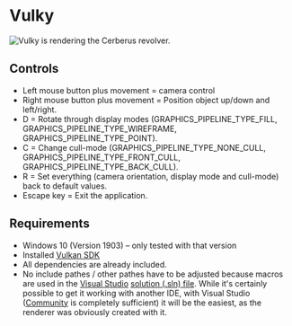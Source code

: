 # Vulky
![Vulky is rendering the Cerberus revolver.](https://user-images.githubusercontent.com/18394014/68080611-78ff5d00-fdff-11e9-9077-632b2aceb000.png)
## Controls
- Left mouse button plus movement = camera control
- Right mouse button plus movement = Position object up/down and left/right.
- D = Rotate through display modes (GRAPHICS_PIPELINE_TYPE_FILL, GRAPHICS_PIPELINE_TYPE_WIREFRAME, GRAPHICS_PIPELINE_TYPE_POINT).
- C = Change cull-mode (GRAPHICS_PIPELINE_TYPE_NONE_CULL, GRAPHICS_PIPELINE_TYPE_FRONT_CULL, GRAPHICS_PIPELINE_TYPE_BACK_CULL).
- R = Set everything (camera orientation, display mode and cull-mode) back to default values.
- Escape key = Exit the application.
## Requirements
- Windows 10 (Version 1903) – only tested with that version
- Installed [Vulkan SDK](https://www.lunarg.com/vulkan-sdk/)
- All dependencies are already included.
- No include pathes / other pathes have to be adjusted because macros are used in the [Visual Studio](https://visualstudio.microsoft.com/vs/) [solution (.sln) file](https://docs.microsoft.com/en-us/visualstudio/extensibility/internals/solution-dot-sln-file?view=vs-2019). While it's certainly possible to get it working with another IDE, with Visual Studio ([Community](https://visualstudio.microsoft.com/vs/community/) is completely sufficient) it will be the easiest, as the renderer was obviously created with it.
